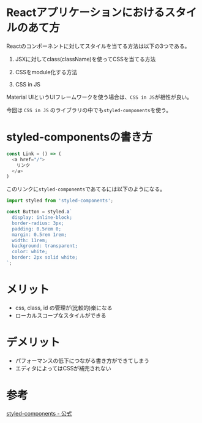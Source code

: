 # Reactアプリケーションにおけるスタイルのあて方

Reactのコンポーネントに対してスタイルを当てる方法は以下の3つである。

1. JSXに対してclass(className)を使ってCSSを当てる方法

2. CSSをmodule化する方法

3. CSS in JS

Material UIというUIフレームワークを使う場合は、`CSS in JS`が相性が良い。

今回は `CSS in JS` のライブラリの中でも`styled-components`を使う。

# styled-componentsの書き方

```javascript
const Link = () => (
  <a href="/">
  　リンク
  </a>
)
```
このリンクに`styled-components`であてるには以下のようになる。

```javascript
import styled from 'styled-components';

const Button = styled.a`
  display: inline-block;
  border-radius: 3px;
  padding: 0.5rem 0;
  margin: 0.5rem 1rem;
  width: 11rem;
  background: transparent;
  color: white;
  border: 2px solid white;
`;
```

# メリット

- css, class, id の管理が(比較的)楽になる
- ローカルスコープなスタイルができる

# デメリット

- パフォーマンスの低下につながる書き方ができてしまう
- エディタによってはCSSが補完されない

# 参考

[styled-components - 公式](https://styled-components.com/)